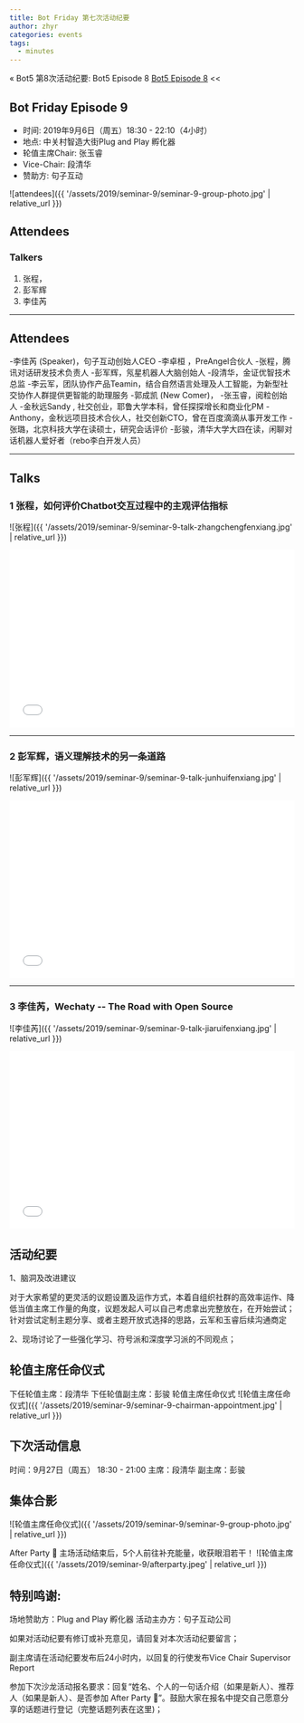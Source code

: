 ```yaml
---
title: Bot Friday 第七次活动纪要
author: zhyr
categories: events
tags:
  - minutes
---
```


« Bot5 第8次活动纪要: Bot5 Episode 8 [Bot5 Episode 8](https://bot5.club/events/seminar-minutes-8) <<


## Bot Friday Episode 9

- 时间: 2019年9月6日（周五）18:30 - 22:10（4小时）
- 地点: 中关村智造大街Plug and Play 孵化器
- 轮值主席Chair: 张玉睿
- Vice-Chair: 段清华
- 赞助方: 句子互动

![attendees]({{ '/assets/2019/seminar-9/seminar-9-group-photo.jpg' | relative_url }})


## Attendees

### Talkers

1. 张程，
2. 彭军辉
3. 李佳芮

---
Attendees
---
-李佳芮 (Speaker)，句子互动创始人CEO
-李卓桓 ，PreAngel合伙人
-张程，腾讯对话研发技术负责人
-彭军辉，氖星机器人大脑创始人
-段清华，金证优智技术总监
-李云军，团队协作产品Teamin，结合自然语言处理及人工智能，为新型社交协作人群提供更智能的助理服务
-郭成凯 (New Comer)，
-张玉睿，阅粒创始人
-金秋远Sandy , 社交创业，耶鲁大学本科，曾任探探增长和商业化PM
-Anthony，金秋远项目技术合伙人，社交创新CTO，曾在百度滴滴从事开发工作
-张璐，北京科技大学在读硕士，研究会话评价
-彭骏，清华大学大四在读，闲聊对话机器人爱好者（rebo李白开发人员）

---
Talks
---
### 1 张程，如何评价Chatbot交互过程中的主观评估指标

![张程]({{ '/assets/2019/seminar-9/seminar-9-talk-zhangchengfenxiang.jpg' | relative_url }})

<div class="zoom-container" style="
    position: relative;
    padding-bottom:56.25%;
    padding-top:30px;
    height:0;
    overflow:hidden;
">
  <iframe
    src='{{ '/assets/js/viewer-js/#/assets/2019/seminar-9/slides-chat-evaluation.pdf' | relative_url }}'
    width='560'
    height='315'
    allowfullscreen
    webkitallowfullscreen
    frameborder="0"
    style="
      position: absolute;
      top:0;
      left:0;
      width:100%;
      height:100%;
    "
  ></iframe>
</div>

---
### 2 彭军辉，语义理解技术的另一条道路

![彭军辉]({{ '/assets/2019/seminar-9/seminar-9-talk-junhuifenxiang.jpg' | relative_url }})


<div class="zoom-container" style="
    position: relative;
    padding-bottom:56.25%;
    padding-top:30px;
    height:0;
    overflow:hidden;
">
  <iframe
    src='{{ '/assets/js/viewer-js/#/assets/2019/seminar-9/slides-how-to-understand-natural-language.pdf' | relative_url }}'
    width='560'
    height='315'
    allowfullscreen
    webkitallowfullscreen
    frameborder="0"
    style="
      position: absolute;
      top:0;
      left:0;
      width:100%;
      height:100%;
    "
  ></iframe>
</div>

  
---

### 3 李佳芮，Wechaty -- The Road with Open Source

![李佳芮]({{ '/assets/2019/seminar-9/seminar-9-talk-jiaruifenxiang.jpg' | relative_url }})



<div class="zoom-container" style="
    position: relative;
    padding-bottom:56.25%;
    padding-top:30px;
    height:0;
    overflow:hidden;
">
  <iframe
    src='{{ '/assets/js/viewer-js/#/assets/2019/seminar-9/slides-Open-Source-Wechaty.pdf' | relative_url }}'
    width='560'
    height='315'
    allowfullscreen
    webkitallowfullscreen
    frameborder="0"
    style="
      position: absolute;
      top:0;
      left:0;
      width:100%;
      height:100%;
    "
  ></iframe>
</div>

## 活动纪要

1、脑洞及改进建议

对于大家希望的更灵活的议题设置及运作方式，本着自组织社群的高效率运作、降低当值主席工作量的角度，议题发起人可以自己考虑拿出完整放在，在开始尝试；针对尝试定制主题分享、或者主题开放式选择的思路，云军和玉睿后续沟通商定

2、现场讨论了一些强化学习、符号派和深度学习派的不同观点；
  

## 轮值主席任命仪式
下任轮值主席：段清华
下任轮值副主席：彭骏
轮值主席任命仪式
![轮值主席任命仪式]({{ '/assets/2019/seminar-9/seminar-9-chairman-appointment.jpg' | relative_url }})



## 下次活动信息
时间：9月27日（周五） 18:30 - 21:00
主席：段清华
副主席：彭骏


## 集体合影
![轮值主席任命仪式]({{ '/assets/2019/seminar-9/seminar-9-group-photo.jpg' | relative_url }})


After Party 🍻
主场活动结束后，5个人前往补充能量，收获眼泪若干！
![轮值主席任命仪式]({{ '/assets/2019/seminar-9/afterparty.jpeg' | relative_url }})



## 特别鸣谢:

场地赞助方：Plug and Play 孵化器
活动主办方：句子互动公司

如果对活动纪要有修订或补充意见，请回复对本次活动纪要留言；

副主席请在活动纪要发布后24小时内，以回复的行使发布Vice Chair Supervisor Report

参加下次沙龙活动报名要求：回复“姓名、个人的一句话介绍（如果是新人）、推荐人（如果是新人）、是否参加 After Party 🍻”。鼓励大家在报名中提交自己愿意分享的话题进行登记（完整话题列表在这里)；
